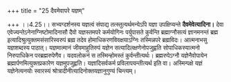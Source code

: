 +++
title = "25 दैवमेवापरे यज्ञम्"

+++
।।4.25।। सभ्यग्दर्शनस्य यज्ञत्वं संपाद्य तत्स्तुत्यर्थमन्येऽपि यज्ञा
उपक्षिप्यन्ते **दैवमेवेत्यादिना।** देवा एवेज्यन्तेऽनेनाग्निष्टोमादिनासौ
दैवो यज्ञस्तमपरे कर्मयोगिनः पर्युपासते कुर्वन्ति ब्रह्माग्नौसत्यं
ज्ञानमनन्तं ब्रह्म इत्यादिश्रुत्युक्तमसंसारिस्वरुपं ब्रह्म तदेव
होमाधिकरणविवक्षयाऽग्निः तस्मिन्नपरे ब्रह्मविदः। आत्मनाभसु यज्ञशब्दस्य
पाठात्। यज्ञमात्मानं जीवमाहुतिरुपं यज्ञेन सत्यादिलक्षणेनोपजुह्वति
सोपाधिकस्यात्मनो निरुपाधिकेन परब्रह्मरुपेणैव। यदवलोकनं स तस्मिन्होमस्तं
कुर्वन्तीत्यर्थः। ब्रह्मरुपेऽग्नौ यज्ञेनैवोपायेन
ब्रह्मार्पणमित्युक्तप्रकारेण यज्ञमुपजुह्वति। यज्ञादिसर्वकर्म
प्रविलापयन्तीत्यर्थ इति वा। अस्मिन्पक्षे यज्ञं यज्ञेनेत्यनयोः स्वारस्यं
श्रोत्रादीनीत्यादिनोक्तयज्ञानुगुण्यं चिन्त्यम्।
